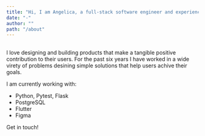 ```yaml
---
title: "Hi, I am Angelica, a full-stack software engineer and experience designer based in London."
date: "-"
author: ""
path: "/about"
---
```


##

I love designing and building products that make a tangible positive contribution to their users. For the past six years I have worked in a wide virety of problems desining simple solutions that help users achive their goals.

I am currently working with:

- Python, Pytest, Flask
- PostgreSQL
- Flutter
- Figma

Get in touch!
